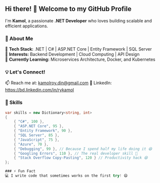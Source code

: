 ## Hi there! 👋 Welcome to my GitHub Profile  

I'm **Kamol**, a passionate **.NET Developer** who loves building scalable and efficient applications.  

### 🚀 About Me  
🔹 **Tech Stack:** .NET | C# | ASP.NET Core | Entity Framework | SQL Server  
🔹 **Interests:** Backend Development | Cloud Computing | API Design  
🔹 **Currently Learning:** Microservices Architecture, Docker, and Kubernetes  

### 💡 Let's Connect!  
📫 Reach me at: kamolroy.din@gmail.com
🔗 LinkedIn: https://bd.linkedin.com/in/rykamol

### 🚀 Skills  
```csharp
var skills = new Dictionary<string, int>
{
    { "C#", 100 },
    { "ASP.NET Core", 95 },
    { "Entity Framework", 90 },
    { "SQL Server", 85 },
    { "JavaScript", 75 },
    { "Azure", 70 },
    { "Debugging", 99 }, // Because I spend half my life doing it 😆
    { "Googling Errors", 110 }, // The real developer skill 💪
    { "Stack Overflow Copy-Pasting", 120 } // Productivity hack 😆
};

### ⚡ Fun Fact  
💻 I write code that sometimes works on the first try! 😄  
